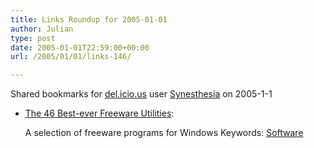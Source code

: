 ```yaml
---
title: Links Roundup for 2005-01-01
author: Julian
type: post
date: 2005-01-01T22:59:00+00:00
url: /2005/01/01/links-146/

---
```

Shared bookmarks for [del.icio.us][1] user  [Synesthesia][2] on 2005-1-1

  * [The 46 Best-ever Freeware Utilities][3]:
  
    A selection of freeware programs for Windows Keywords: [Software][4]

 [1]: https://del.icio.us/
 [2]: https://del.icio.us/synesthesia
 [3]: https://www.techsupportalert.com/best_46_free_utilities.htm "https://www.techsupportalert.com/best_46_free_utilities.htm"
 [4]: https://del.icio.us/synesthesia/Software